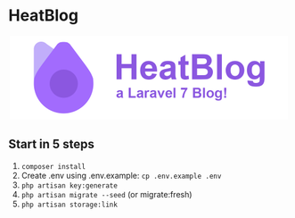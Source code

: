 # HeatBlog

<p align="center"><img src="public/img/logolockup.png" width="500"></p>

## Start in 5 steps
1. `composer install`
2. Create .env using .env.example: `cp .env.example .env`
3. `php artisan key:generate`
4. `php artisan migrate --seed` (or migrate:fresh)
5. `php artisan storage:link`
